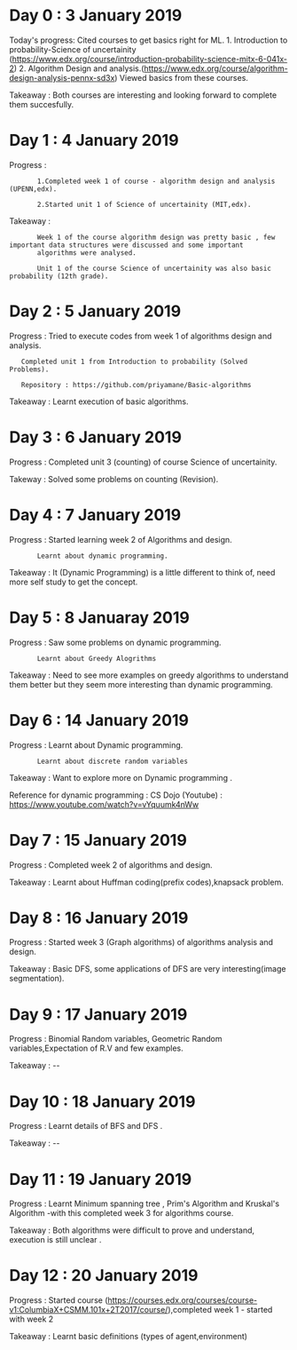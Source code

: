 # Day 0 : 3 January 2019

Today's progress: Cited courses to get basics right for ML.
                  1. Introduction to probability-Science of uncertainity (https://www.edx.org/course/introduction-probability-science-mitx-6-041x-2)
                  2. Algorithm Design and analysis.(https://www.edx.org/course/algorithm-design-analysis-pennx-sd3x)
                  Viewed basics from these courses.
                  
Takeaway : Both courses are interesting and looking forward to complete them succesfully.         

# Day 1 : 4 January 2019

Progress : 
           
           1.Completed week 1 of course - algorithm design and analysis (UPENN,edx).

           2.Started unit 1 of Science of uncertainity (MIT,edx).

Takeaway :
          
           Week 1 of the course algorithm design was pretty basic , few important data structures were discussed and some important  
           algorithms were analysed.
           
           Unit 1 of the course Science of uncertainity was also basic probability (12th grade).
           
# Day 2 : 5 January 2019

Progress : Tried to execute codes from week 1 of algorithms design and analysis.

       Completed unit 1 from Introduction to probability (Solved Problems).
       
       Repository : https://github.com/priyamane/Basic-algorithms
Takeaway : Learnt execution of basic algorithms.

# Day 3 : 6 January 2019

Progress : Completed unit 3 (counting) of course Science of uncertainity.

Takeway : Solved some problems on counting (Revision).

# Day 4 : 7 January 2019

Progress : Started learning week 2 of Algorithms and design.

           Learnt about dynamic programming.

Takeaway : It (Dynamic Programming) is a little different to think of, need more self study to get the concept.
           
# Day 5 : 8 Januaray 2019

Progress : Saw some problems on dynamic programming.

           Learnt about Greedy Alogrithms

Takeaway : Need to see more examples on greedy algorithms  to understand them better but they seem more interesting than dynamic                    programming.  

# Day 6 : 14 January 2019

Progress : Learnt about Dynamic programming.
           
           Learnt about discrete random variables

Takeaway : Want to explore more on Dynamic programming .

Reference for dynamic programming : CS Dojo (Youtube) : https://www.youtube.com/watch?v=vYquumk4nWw

# Day 7 : 15 January 2019

Progress : Completed week 2 of algorithms and design.

Takeaway  : Learnt about Huffman coding(prefix codes),knapsack problem.

# Day 8 : 16 January 2019

Progress : Started week 3 (Graph algorithms) of algorithms analysis and design.

Takeaway : Basic DFS, some applications of DFS are very interesting(image segmentation). 

# Day 9 : 17 January 2019

Progress : Binomial Random variables, Geometric Random variables,Expectation of R.V and few examples.

Takeaway : --

# Day 10 : 18 January 2019

Progress : Learnt details of BFS and DFS .

Takeaway : --

# Day 11 : 19 January 2019

Progress : Learnt Minimum spanning tree , Prim's Algorithm and Kruskal's Algorithm -with this completed week 3 for algorithms course.

Takeaway : Both algorithms were difficult to prove and understand, execution is still unclear .

# Day 12 : 20 January 2019

Progress : Started course (https://courses.edx.org/courses/course-v1:ColumbiaX+CSMM.101x+2T2017/course/),completed week 1 - started with            week 2

Takeaway : Learnt basic definitions (types of agent,environment)

